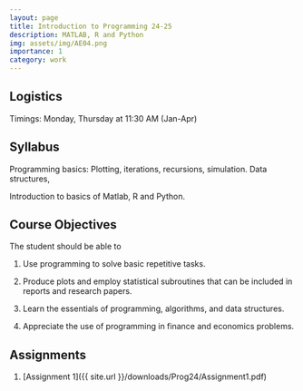 ```yaml
---
layout: page
title: Introduction to Programming 24-25
description: MATLAB, R and Python
img: assets/img/AE04.png
importance: 1
category: work
---
```

## Logistics 

Timings: Monday, Thursday at 11:30 AM (Jan-Apr)
## Syllabus

Programming basics: Plotting, iterations, recursions, simulation. Data structures, 

Introduction to basics of Matlab, R and Python.
## Course Objectives
The student should be able to
1) Use programming to solve basic repetitive tasks.

2) Produce plots and employ statistical subroutines that can be included in reports and research papers.

3) Learn the essentials of programming, algorithms, and data structures.

4) Appreciate the use of programming in finance and economics problems.

## Assignments
1. [Assignment 1]({{ site.url }}/downloads/Prog24/Assignment1.pdf)

